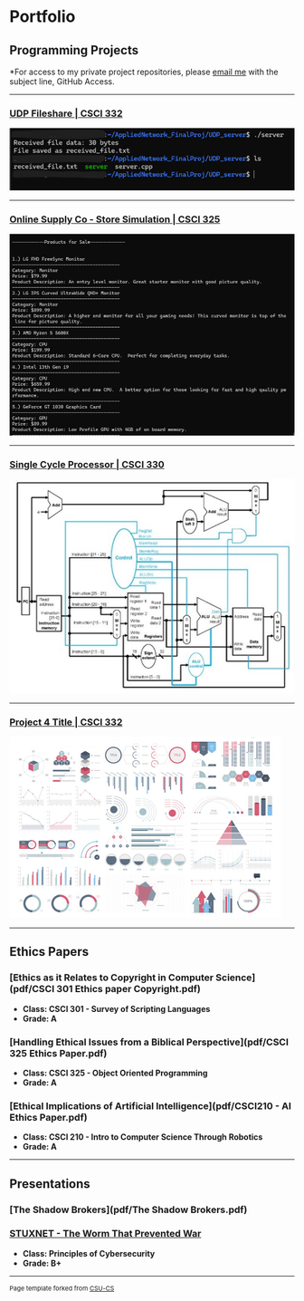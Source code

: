 Portfolio
=========

Programming Projects
--------------------

*For access to my private project repositories, please [email me](mailto:ZDWeaver@csustudent.net?subject=GitHub%20Access) with the subject line, GitHub Access.

---
### [UDP Fileshare | CSCI 332](project1.md)

![Project 1 Thumbnail Name](images/project1/serverReceived.png)

---
### [Online Supply Co - Store Simulation | CSCI 325](project2.md)

![Project 2 Thumbnail Name](images/project2/Products.png)

---
### [Single Cycle Processor | CSCI 330](project3.md)

![Project 3 Thumbnail Name](images/project3/dataFlow.jpg)

---
### [Project 4 Title | CSCI 332](project1)

![Project 4 Thumbnail Name](images/dummy_thumbnail.jpg)

---

Ethics Papers
-------------

### [Ethics as it Relates to Copyright in Computer Science](pdf/CSCI 301 Ethics paper Copyright.pdf)

-   **Class: CSCI 301 - Survey of Scripting Languages**  
-   **Grade: A**

### [Handling Ethical Issues from a Biblical Perspective](pdf/CSCI 325 Ethics Paper.pdf)

-   **Class: CSCI 325 - Object Oriented Programming** 
-   **Grade: A**

### [Ethical Implications of Artificial Intelligence](pdf/CSCI210 - AI Ethics Paper.pdf)

-   **Class: CSCI 210 - Intro to Computer Science Through Robotics** 
-   **Grade: A**

---

Presentations
-------------

### [The Shadow Brokers](pdf/The Shadow Brokers.pdf)
### [STUXNET - The Worm That Prevented War](/pdf/STUXNET.pdf)

- **Class: Principles of Cybersecurity** 
- **Grade: B+**



---

<p style="font-size:11px">Page template forked from <a href="https://github.com/csu-cs/csci-portfolio">CSU-CS</a></p>
<!-- Remove above link if you don't want to attributive -->
